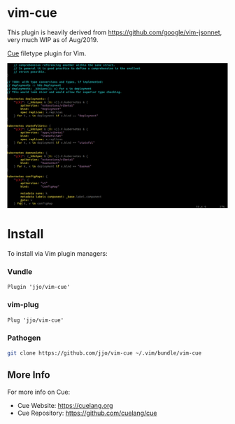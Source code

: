 # vim-cue

This plugin is heavily derived from https://github.com/google/vim-jsonnet,
very much WIP as of Aug/2019.

[Cue][cue] filetype plugin for Vim.

[cue]: https://github.com/cuelang

![A screenshot of Cue syntax highlighting](https://raw.githubusercontent.com/jjo/vim-cue/master/cue-screenshot.png)

# Install

To install via Vim plugin managers:

### Vundle

```viml
Plugin 'jjo/vim-cue'
```

### vim-plug

```viml
Plug 'jjo/vim-cue'
```

### Pathogen

```sh
git clone https://github.com/jjo/vim-cue ~/.vim/bundle/vim-cue
```

## More Info

For more info on Cue:
* Cue Website: https://cuelang.org
* Cue Repository: https://github.com/cuelang/cue
